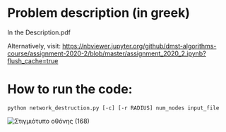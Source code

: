# Problem description (in greek)
In the Description.pdf

Alternatively, visit: https://nbviewer.jupyter.org/github/dmst-algorithms-course/assignment-2020-2/blob/master/assignment_2020_2.ipynb?flush_cache=true

# How to run the code:
    python network_destruction.py [-c] [-r RADIUS] num_nodes input_file
![Στιγμιότυπο οθόνης (168)](https://user-images.githubusercontent.com/57221590/145521617-5b902a81-6b92-44dc-a850-b35485e8c933.png)

